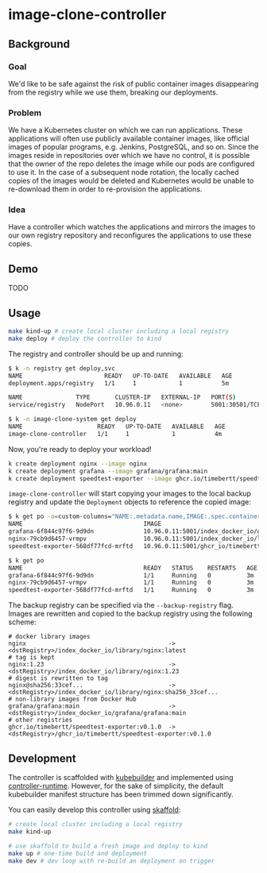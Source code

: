 # image-clone-controller

## Background

### Goal

We'd like to be safe against the risk of public container images disappearing from the registry while we use them, breaking our deployments.

### Problem

We have a Kubernetes cluster on which we can run applications. These applications will often use publicly available container images, like official images of popular programs, e.g. Jenkins, PostgreSQL, and so on. Since the images reside in repositories over which we have no control, it is possible that the owner of the repo deletes the image while our pods are configured to use it.
In the case of a subsequent node rotation, the locally cached copies of the images would be deleted and Kubernetes would be unable to re-download them in order to re-provision the applications.

### Idea

Have a controller which watches the applications and mirrors the images to our own registry repository and reconfigures the applications to use these copies.

## Demo

TODO

## Usage

```bash
make kind-up # create local cluster including a local registry
make deploy # deploy the controller to kind
```

The registry and controller should be up and running:
```bash
$ k -n registry get deploy,svc
NAME                       READY   UP-TO-DATE   AVAILABLE   AGE
deployment.apps/registry   1/1     1            1           5m

NAME               TYPE       CLUSTER-IP   EXTERNAL-IP   PORT(S)          AGE
service/registry   NodePort   10.96.0.11   <none>        5001:30501/TCP   5m

$ k -n image-clone-system get deploy
NAME                     READY   UP-TO-DATE   AVAILABLE   AGE
image-clone-controller   1/1     1            1           4m
```

Now, you're ready to deploy your workload!

```bash
k create deployment nginx --image nginx
k create deployment grafana --image grafana/grafana:main
k create deployment speedtest-exporter --image ghcr.io/timebertt/speedtest-exporter:v0.1.0
```

`image-clone-controller` will start copying your images to the local backup registry and update the `Deployment` objects to reference the copied image:
```bash
$ k get po -o=custom-columns="NAME:.metadata.name,IMAGE:.spec.containers[0].image"
NAME                                  IMAGE
grafana-6f844c97f6-9d9dn              10.96.0.11:5001/index_docker_io/grafana/grafana:main
nginx-79cb9d6457-vrmpv                10.96.0.11:5001/index_docker_io/library/nginx:latest
speedtest-exporter-568df77fcd-mrftd   10.96.0.11:5001/ghcr_io/timebertt/speedtest-exporter:v0.1.0

$ k get po
NAME                                  READY   STATUS    RESTARTS   AGE
grafana-6f844c97f6-9d9dn              1/1     Running   0          3m
nginx-79cb9d6457-vrmpv                1/1     Running   0          3m
speedtest-exporter-568df77fcd-mrftd   1/1     Running   0          3m
```

The backup registry can be specified via the `--backup-registry` flag.
Images are rewritten and copied to the backup registry using the following scheme:
```text
# docker library images
nginx                                        -> <dstRegistry>/index_docker_io/library/nginx:latest
# tag is kept
nginx:1.23                                   -> <dstRegistry>/index_docker_io/library/nginx:1.23
# digest is rewritten to tag
nginx@sha256:33cef...                        -> <dstRegistry>/index_docker_io/library/nginx:sha256_33cef...
# non-library images from Docker Hub
grafana/grafana:main                         -> <dstRegistry>/index_docker_io/grafana/grafana:main
# other registries
ghcr.io/timebertt/speedtest-exporter:v0.1.0  -> <dstRegistry>/ghcr_io/timebertt/speedtest-exporter:v0.1.0
```

## Development

The controller is scaffolded with [kubebuilder](https://book.kubebuilder.io/) and implemented using [controller-runtime](https://github.com/kubernetes-sigs/controller-runtime).
However, for the sake of simplicity, the default kubebuilder manifest structure has been trimmed down significantly.


You can easily develop this controller using [skaffold](https://skaffold.dev):

```bash
# create local cluster including a local registry
make kind-up

# use skaffold to build a fresh image and deploy to kind
make up # one-time build and deployment
make dev # dev loop with re-build an deployment on trigger
```
